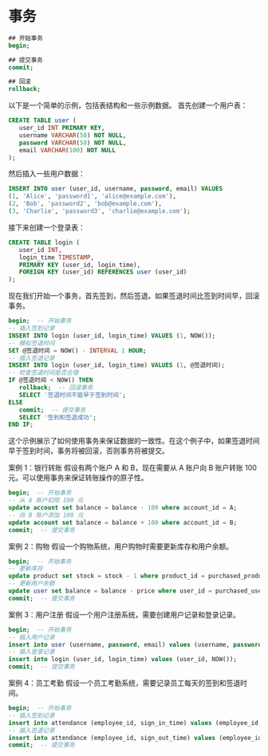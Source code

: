 # 事务

```sql
## 开始事务
begin;

## 提交事务
commit;

## 回滚
rollback;  
```

以下是一个简单的示例，包括表结构和一些示例数据。
首先创建一个用户表：

```sql  
CREATE TABLE user (  
   user_id INT PRIMARY KEY,  
   username VARCHAR(50) NOT NULL,  
   password VARCHAR(50) NOT NULL,  
   email VARCHAR(100) NOT NULL  
);  
```

然后插入一些用户数据：

```sql  
INSERT INTO user (user_id, username, password, email) VALUES  
(1, 'Alice', 'password1', 'alice@example.com'),  
(2, 'Bob', 'password2', 'bob@example.com'),  
(3, 'Charlie', 'password3', 'charlie@example.com');  
```

接下来创建一个登录表：

```sql  
CREATE TABLE login (  
   user_id INT,  
   login_time TIMESTAMP,  
   PRIMARY KEY (user_id, login_time),  
   FOREIGN KEY (user_id) REFERENCES user (user_id)  
);  
```

现在我们开始一个事务，首先签到，然后签退。如果签退时间比签到时间早，回滚事务。

```sql  
begin;  -- 开始事务
-- 插入签到记录  
INSERT INTO login (user_id, login_time) VALUES (1, NOW());
-- 模拟签退时间  
SET @签退时间 = NOW() - INTERVAL 1 HOUR;
-- 插入签退记录  
INSERT INTO login (user_id, login_time) VALUES (1, @签退时间);
-- 检查签退时间是否合理  
IF @签退时间 < NOW() THEN  
   rollback;  -- 回滚事务  
   SELECT '签退时间不能早于签到时间';  
ELSE  
   commit;  -- 提交事务  
   SELECT '签到和签退成功';  
END IF;  
```

这个示例展示了如何使用事务来保证数据的一致性。在这个例子中，如果签退时间早于签到时间，事务将被回滚，否则事务将被提交。

案例 1：银行转账
假设有两个账户 A 和 B，现在需要从 A 账户向 B 账户转账 100 元。可以使用事务来保证转账操作的原子性。

```sql  
begin;  -- 开始事务
-- 从 A 账户扣除 100 元  
update account set balance = balance - 100 where account_id = A;
-- 向 B 账户添加 100 元  
update account set balance = balance + 100 where account_id = B;
commit;  -- 提交事务  
```

案例 2：购物
假设一个购物系统，用户购物时需要更新库存和用户余额。

```sql  
begin;  -- 开始事务
-- 更新库存  
update product set stock = stock - 1 where product_id = purchased_product_id;
-- 更新用户余额  
update user set balance = balance - price where user_id = purchased_user_id;
commit;  -- 提交事务  
```

案例 3：用户注册
假设一个用户注册系统，需要创建用户记录和登录记录。

```sql  
begin;  -- 开始事务
-- 插入用户记录  
insert into user (username, password, email) values (username, password, email);
-- 插入登录记录  
insert into login (user_id, login_time) values (user_id, NOW());
commit;  -- 提交事务  
```

案例 4：员工考勤
假设一个员工考勤系统，需要记录员工每天的签到和签退时间。

```sql  
begin;  -- 开始事务
-- 插入签到记录  
insert into attendance (employee_id, sign_in_time) values (employee_id, NOW());
-- 插入签退记录  
insert into attendance (employee_id, sign_out_time) values (employee_id, NOW());
commit;  -- 提交事务  
```

